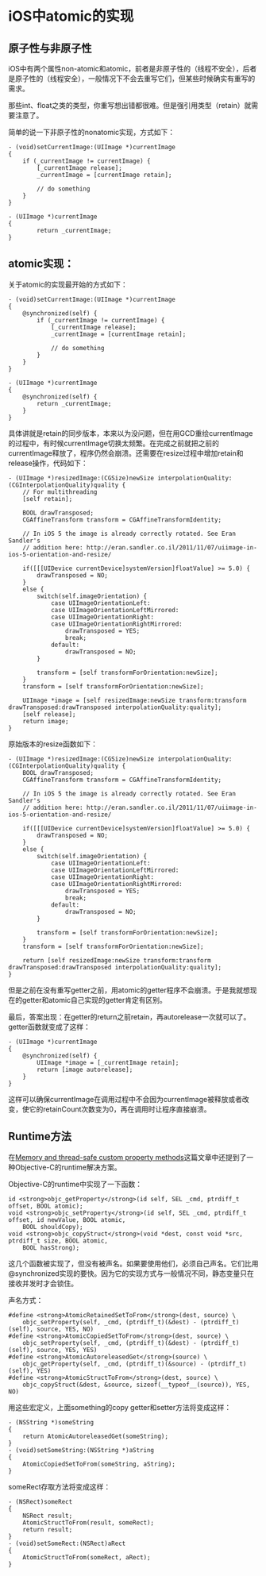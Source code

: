 iOS中atomic的实现
================

原子性与非原子性
--------------

iOS中有两个属性non-atomic和atomic，前者是非原子性的（线程不安全），后者是原子性的（线程安全），一般情况下不会去重写它们，但某些时候确实有重写的需求。

那些int、float之类的类型，你重写想出错都很难。但是强引用类型（retain）就需要注意了。

简单的说一下非原子性的nonatomic实现，方式如下：

	- (void)setCurrentImage:(UIImage *)currentImage
	{
        if (_currentImage != currentImage) {
            [_currentImage release];
            _currentImage = [currentImage retain];
            
            // do something
        }
	}

	- (UIImage *)currentImage
	{
	        return _currentImage;
	}

atomic实现：
---------

关于atomic的实现最开始的方式如下：

	- (void)setCurrentImage:(UIImage *)currentImage
	{
	    @synchronized(self) {
	        if (_currentImage != currentImage) {
	            [_currentImage release];
	            _currentImage = [currentImage retain];
	            
	            // do something
	        }
	    }
	}

	- (UIImage *)currentImage
	{
	    @synchronized(self) {
	        return _currentImage;
	    }
	}

具体讲就是retain的同步版本，本来以为没问题，但在用GCD重绘currentImage的过程中，有时候currentImage切换太频繁。在完成之前就把之前的currentImage释放了，程序仍然会崩溃。还需要在resize过程中增加retain和release操作，代码如下：

	- (UIImage *)resizedImage:(CGSize)newSize interpolationQuality:(CGInterpolationQuality)quality {
	    // For multithreading
	    [self retain];
	    
	    BOOL drawTransposed;
	    CGAffineTransform transform = CGAffineTransformIdentity;
	    
	    // In iOS 5 the image is already correctly rotated. See Eran Sandler's
	    // addition here: http://eran.sandler.co.il/2011/11/07/uiimage-in-ios-5-orientation-and-resize/
	    
	    if([[[UIDevice currentDevice]systemVersion]floatValue] >= 5.0) {
	        drawTransposed = NO;
	    }
	    else {
	        switch(self.imageOrientation) {
	            case UIImageOrientationLeft:
	            case UIImageOrientationLeftMirrored:
	            case UIImageOrientationRight:
	            case UIImageOrientationRightMirrored:
	                drawTransposed = YES;
	                break;
	            default:
	                drawTransposed = NO;
	        }
	        
	        transform = [self transformForOrientation:newSize];
	    }
	    transform = [self transformForOrientation:newSize];
	    
	    UIImage *image = [self resizedImage:newSize transform:transform drawTransposed:drawTransposed interpolationQuality:quality];
	    [self release];
	    return image;
	}

原始版本的resize函数如下：

	- (UIImage *)resizedImage:(CGSize)newSize interpolationQuality:(CGInterpolationQuality)quality {	    
	    BOOL drawTransposed;
	    CGAffineTransform transform = CGAffineTransformIdentity;
	    
	    // In iOS 5 the image is already correctly rotated. See Eran Sandler's
	    // addition here: http://eran.sandler.co.il/2011/11/07/uiimage-in-ios-5-orientation-and-resize/
	    
	    if([[[UIDevice currentDevice]systemVersion]floatValue] >= 5.0) {
	        drawTransposed = NO;
	    }
	    else {
	        switch(self.imageOrientation) {
	            case UIImageOrientationLeft:
	            case UIImageOrientationLeftMirrored:
	            case UIImageOrientationRight:
	            case UIImageOrientationRightMirrored:
	                drawTransposed = YES;
	                break;
	            default:
	                drawTransposed = NO;
	        }
	        
	        transform = [self transformForOrientation:newSize];
	    }
	    transform = [self transformForOrientation:newSize];
	    
	    return [self resizedImage:newSize transform:transform drawTransposed:drawTransposed interpolationQuality:quality];
	}

但是之前在没有重写getter之前，用atomic的getter程序不会崩溃。于是我就想现在的getter和atomic自己实现的getter肯定有区别。

最后，答案出现：在getter的return之前retain，再autorelease一次就可以了。getter函数就变成了这样：

	- (UIImage *)currentImage
	{
	    @synchronized(self) {
	        UIImage *image = [_currentImage retain];
	        return [image autorelease];
	    }
	}

这样可以确保currentImage在调用过程中不会因为currentImage被释放或者改变，使它的retainCount次数变为0，再在调用时让程序直接崩溃。

Runtime方法
----------

在[Memory and thread-safe custom property methods](http://www.cocoawithlove.com/2009/10/memory-and-thread-safe-custom-property.html)这篇文章中还提到了一种Objective-C的runtime解决方案。

Objective-C的runtime中实现了一下函数：

	id <strong>objc_getProperty</strong>(id self, SEL _cmd, ptrdiff_t offset, BOOL atomic);
	void <strong>objc_setProperty</strong>(id self, SEL _cmd, ptrdiff_t offset, id newValue, BOOL atomic,
	    BOOL shouldCopy);
	void <strong>objc_copyStruct</strong>(void *dest, const void *src, ptrdiff_t size, BOOL atomic,
	    BOOL hasStrong);

这几个函数被实现了，但没有被声名。如果要使用他们，必须自己声名。它们比用@synchronized实现的要快。因为它的实现方式与一般情况不同，静态变量只在接收并发时才会锁住。

声名方式：

	#define <strong>AtomicRetainedSetToFrom</strong>(dest, source) \
	    objc_setProperty(self, _cmd, (ptrdiff_t)(&dest) - (ptrdiff_t)(self), source, YES, NO)
	#define <strong>AtomicCopiedSetToFrom</strong>(dest, source) \
	    objc_setProperty(self, _cmd, (ptrdiff_t)(&dest) - (ptrdiff_t)(self), source, YES, YES)
	#define <strong>AtomicAutoreleasedGet</strong>(source) \
	    objc_getProperty(self, _cmd, (ptrdiff_t)(&source) - (ptrdiff_t)(self), YES)
	#define <strong>AtomicStructToFrom</strong>(dest, source) \
	    objc_copyStruct(&dest, &source, sizeof(__typeof__(source)), YES, NO)

用这些宏定义，上面something的copy getter和setter方法将变成这样：

	- (NSString *)someString
	{
	    return AtomicAutoreleasedGet(someString);
	}
	- (void)setSomeString:(NSString *)aString
	{
	    AtomicCopiedSetToFrom(someString, aString);
	}

someRect存取方法将变成这样：

	- (NSRect)someRect
	{
		NSRect result;
		AtomicStructToFrom(result, someRect);
		return result;
	}
	- (void)setSomeRect:(NSRect)aRect
	{
		AtomicStructToFrom(someRect, aRect);
	}

